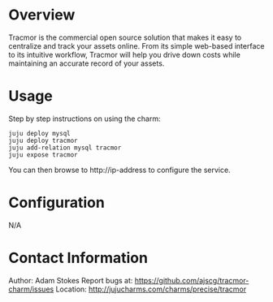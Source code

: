 # Overview

Tracmor is the commercial open source solution that makes it easy to
centralize and track your assets online. From its simple web-based
interface to its intuitive workflow, Tracmor will help you drive down
costs while maintaining an accurate record of your assets.

# Usage

Step by step instructions on using the charm:

    juju deploy mysql
    juju deploy tracmor
    juju add-relation mysql tracmor
    juju expose tracmor

You can then browse to http://ip-address to configure the service.

# Configuration

N/A

# Contact Information

Author: Adam Stokes
Report bugs at: https://github.com/ajscg/tracmor-charm/issues
Location: http://jujucharms.com/charms/precise/tracmor
